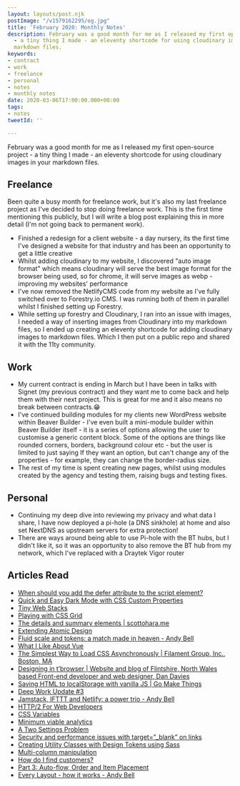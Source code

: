 ```yaml
---
layout: layouts/post.njk
postImage: "/v1579162295/og.jpg"
title: 'February 2020: Monthly Notes'
description: February was a good month for me as I released my first open-source project
  - a tiny thing I made - an eleventy shortcode for using cloudinary images in your
  markdown files.
keywords:
- contract
- work
- freelance
- personal
- notes
- monthly notes
date: 2020-03-06T17:00:00.000+00:00
tags:
- notes
tweetId: ''

---
```

February was a good month for me as I released my first open-source project - a tiny thing I made - an eleventy shortcode for using cloudinary images in your markdown files.

## Freelance

Been quite a busy month for freelance work, but it's also my last freelance project as I've decided to stop doing freelance work. This is the first time mentioning this publicly, but I will write a blog post explaining this in more detail (I'm not going back to permanent work).

* Finished a redesign for a client website - a day nursery, its the first time I've designed a website for that industry and has been an opportunity to get a little creative
* Whilst adding cloudinary to my website, I discovered "auto image format" which means cloudinary will serve the best image format for the browser being used, so for chrome, it will serve images as webp - improving my websites' performance
* I've now removed the NetlifyCMS code from my website as I've fully switched over to Forestry.io CMS. I was running both of them in parallel whilst I finished setting up Forestry.
* While setting up forestry and Cloudinary, I ran into an issue with images, I needed a way of inserting images from Cloudinary into my markdown files, so I ended up creating an eleventy shortcode for adding cloudinary images to markdown files. Which I then put on a public repo and shared it with the 11ty community.

## Work

* My current contract is ending in March but I have been in talks with Signet (my previous contract) and they want me to come back and help them with their next project. This is great for me and it also means no break between contracts.😁
* I've continued building modules for my clients new WordPress website within Beaver Builder - I've even built a mini-module builder within Beaver Builder itself - it is a series of options allowing the user to customise a generic content block. Some of the options are things like rounded corners, borders, background colour etc - but the user is limited to just saying If they want an option, but can't change any of the properties - for example, they can change the border-radius size.
* The rest of my time is spent creating new pages, whilst using modules created by the agency and testing them, raising bugs and testing fixes.

## Personal

* Continuing my deep dive into reviewing my privacy and what data I share, I have now deployed a pi-hole (a DNS sinkhole) at home and also set NextDNS as upstream servers for extra protection!
* There are ways around being able to use Pi-hole with the BT hubs, but I didn't like it, so it was an opportunity to also remove the BT hub from my network, which I've replaced with a Draytek Vigor router

## Articles Read

* [When should you add the defer attribute to the script element?](https://gomakethings.com/when-should-you-add-the-defer-attribute-to-the-script-element/ "When should you add the defer attribute to the script element?")
* [Quick and Easy Dark Mode with CSS Custom Properties](https://css-irl.info/quick-and-easy-dark-mode-with-css-custom-properties/ "Quick and Easy Dark Mode with CSS Custom Properties")
* [Tiny Web Stacks](https://cloudfour.com/thinks/tiny-web-stacks/ "Tiny Web Stacks")
* [Playing with CSS Grid](https://snook.ca/archives/html_and_css/playing-with-css-grid "Playing with CSS Grid")
* [The details and summary elements | scottohara.me](https://www.scottohara.me/blog/2018/09/03/details-and-summary.html "The details and summary elements | scottohara.me")
* [Extending Atomic Design](https://bradfrost.com/blog/post/extending-atomic-design/ "Extending Atomic Design")
* [Fluid scale and tokens: a match made in heaven - Andy Bell](https://archive.hankchizljaw.com/wrote/fluid-scale-and-tokens:-a-match-made-in-heaven/ "Fluid scale and tokens: a match made in heaven - Andy Bell")
* [What I Like About Vue](https://daverupert.com/2019/07/what-i-like-about-vue/ "What I Like About Vue")
* [The Simplest Way to Load CSS Asynchronously | Filament Group, Inc., Boston, MA](https://www.filamentgroup.com/lab/load-css-simpler/ "The Simplest Way to Load CSS Asynchronously | Filament Group, Inc., Boston, MA")
* [Designing in t’browser | Website and blog of Flintshire, North Wales based Front-end developer and web designer, Dan Davies](https://www.dan-davies.co.uk/designing-in-tbrowser "Designing in t’browser | Website and blog of Flintshire, North Wales based Front-end developer and web designer, Dan Davies")
* [Saving HTML to localStorage with vanilla JS | Go Make Things](https://gomakethings.com/saving-html-to-localstorage-with-vanilla-js/ "Saving HTML to localStorage with vanilla JS | Go Make Things")
* [Deep Work Update #3](https://bradfrost.com/blog/post/deep-work-update-3/ "Deep Work Update #3")
* [Jamstack, IFTTT and Netlify: a power trio - Andy Bell](https://archive.hankchizljaw.com/wrote/jamstack-ifttt-and-netlify:-a-power-trio/ "Jamstack, IFTTT and Netlify: a power trio - Andy Bell")
* [HTTP/2 For Web Developers](https://blog.cloudflare.com/http-2-for-web-developers/ "HTTP/2 For Web Developers")
* [CSS Variables](https://dev.to/samanthaming/css-variables-8di "CSS Variables")
* [Minimum viable analytics](https://darn.es/minimum-viable-analytics/ "Minimum viable analytics")
* [A Two Settings Problem](https://daverupert.com/2020/02/a-two-settings-problem/ "A Two Settings Problem")
* [Security and performance issues with target=”_blank” on links](https://kbarker.dev/2020/02/24/security-and-performance-issues-with-target-blank-on-links.html "Security and performance issues with target=”_blank” on links")
* [Creating Utility Classes with Design Tokens using Sass](https://alwaystwisted.com/articles/creating-utility-classes-with-design-tokens-using-sass "Creating Utility Classes with Design Tokens using Sass")
* [Multi-column manipulation](https://every-layout.dev/blog/multi-column-manipulation/ "Multi-column manipulation")
* [How do I find customers?](https://justinjackson.ca/find "How do I find customers?")
* [Part 3: Auto-flow, Order and Item Placement](https://css-irl.info/debugging-css-grid-part-3-auto-flow-order-and-item-placement/ "Part 3: Auto-flow, Order and Item Placement")
* [Every Layout - how it works - Andy Bell](https://archive.hankchizljaw.com/wrote/every-layout-how-it-works/ "Every Layout - how it works - Andy Bell")
